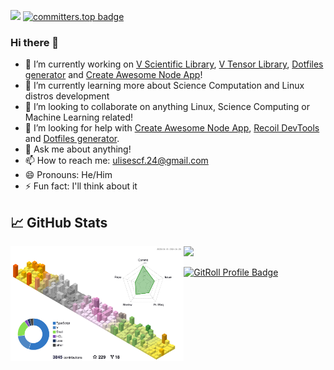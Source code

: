 ![](https://komarev.com/ghpvc/?username=ulises-jeremias&color=ff69b4)
[![committers.top badge](https://user-badge.committers.top/argentina_private/ulises-jeremias.svg)](https://user-badge.committers.top/argentina_private/ulises-jeremias)

### Hi there 👋

- 🔭 I’m currently working on [V Scientific Library](https://github.com/vlang/vsl), [V Tensor Library](https://github.com/vlang/vtl), [Dotfiles generator](https://github.com/ulises-jeremias/dotfiles) and [Create Awesome Node App](https://github.com/Create-Node-App/create-node-app)!
- 🌱 I’m currently learning more about Science Computation and Linux distros development
- 👯 I’m looking to collaborate on anything Linux, Science Computing or Machine Learning related!
- 🤔 I’m looking for help with [Create Awesome Node App](https://github.com/Create-Node-App/create-node-app), [Recoil DevTools](https://github.com/ulises-jeremias/recoil-devtools) and [Dotfiles generator](https://github.com/ulises-jeremias/dotfiles).
- 💬 Ask me about anything!
- 📫 How to reach me: ulisescf.24@gmail.com
- 😄 Pronouns: He/Him
- ⚡ Fun fact: I'll think about it

## &#x1f4c8; GitHub Stats

<picture>
  <source media="(prefers-color-scheme: dark)" alt="" align="left" width="55%" srcset="./profile-3d-contrib/profile-south-season.svg"/>
  <img alt="GitHub Stats" align="left" width="55%" src="./profile-3d-contrib/profile-south-season.svg"/>
</picture>

<!-- <img src="https://github-readme-stats.vercel.app/api?username=ulises-jeremias&show_icons=true&count_private=true&hide_border=true" align="left" width="40%" style="margin-left: 2.5%; margin-right: 5%" /> -->

<img src="https://github-readme-streak-stats.herokuapp.com/?user=ulises-jeremias&hide_border=true&count_private=true" width="40%" />

<a href="https://gitroll.io/profile/u72wlf8k3I7gDkpki7129JJOSlop2" target="_blank"><img src="https://gitroll.io/api/badges/profiles/v1/u72wlf8k3I7gDkpki7129JJOSlop2" alt="GitRoll Profile Badge"/></a>
